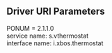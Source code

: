 ## Driver URI Parameters
PONUM = 2.1.1.0 <br />
service name: s.vthermostat <br />
interface name: i.xbos.thermostat <br />